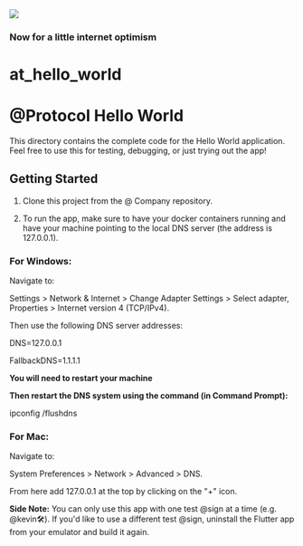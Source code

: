 <img src="https://atsign.dev/assets/img/@developersmall.png?sanitize=true">

### Now for a little internet optimism

# at_hello_world

# @Protocol Hello World

This directory contains the complete code for the Hello World application. Feel free to use
this for testing, debugging, or just trying out the app!

## Getting Started

1. Clone this project from the @ Company repository.

2. To run the app, make sure to have your docker containers running and have your machine pointing to the local DNS server (the address is 127.0.0.1).

### For Windows:

Navigate to:

Settings > Network & Internet > Change Adapter Settings > Select adapter, Properties >  Internet version 4 (TCP/IPv4). 

Then use the following DNS server addresses:

DNS=127.0.0.1

FallbackDNS=1.1.1.1

**You will need to restart your machine**

**Then restart the DNS system using the command (in Command Prompt):**

ipconfig /flushdns


### For Mac:

Navigate to:

System Preferences > Network > Advanced > DNS. 

From here add 127.0.0.1 at the top by clicking on the "+" icon.



**Side Note:** You can only use this app with one test @sign at a time (e.g. @kevin🛠). If you'd like to use a different
test @sign, uninstall the Flutter app from your emulator and build it again.
